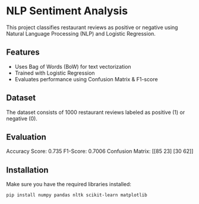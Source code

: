 # NLP Sentiment Analysis

This project classifies restaurant reviews as positive or negative using Natural Language Processing (NLP) and Logistic Regression.

## Features
- Uses Bag of Words (BoW) for text vectorization
- Trained with Logistic Regression
- Evaluates performance using Confusion Matrix & F1-score

## Dataset
The dataset consists of 1000 restaurant reviews labeled as positive (1) or negative (0).

## Evaluation
Accuracy Score: 0.735
F1-Score: 0.7006
Confusion Matrix:
[[85 23]
[30 62]]


## Installation
Make sure you have the required libraries installed:
```bash
pip install numpy pandas nltk scikit-learn matplotlib


